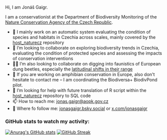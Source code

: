 Hi, I am Jonáš Gaigr.

I am a conservationist at the Department of Biodiversity Monitoring of the <a href="https://www.aopk.gov.cz">Nature Conservation Agency of the Czech Republic</a>.

- 🔭 I mainly work on an automatic system evaluating the condition of species and habitats in Czechia across scales, mainly covered by the <a href="https://github.com/jonasgaigr/host_naturecz/">host_naturecz</a> repository
- 👯 I’m looking to collaborate on exploring biodiversity trends in Czechia, evaluating the condition of protected species and assessing the impacts of conservation interventions
- 💩🐞 I’m also looking to collaborate on digging into faunistics of European dung beetles, especially the <a href="https://github.com/jonasgaigr/Dung_beetle_expansion">latitudinal shifts in their range</a>
- 🐸 If you are working on amphibian conservation in Europe, also don't hesitate to contact me – I am coordinating the Biodiversa+ BiodivPond pilot.
- 🤔 I’m looking for help with future translation of R script within the <a href="https://github.com/jonasgaigr/host_naturecz/">host_naturecz</a> repository to SQL code
- 📫 How to reach me: jonas.gaigr@aopk.gov.cz
- 🦋 Where fo follow me: <a href="https://https://bsky.app/profile/jonasgaigr.bsky.social">jonasgaigr.bsky.social</a> or <a href="https://x.com/jonasgaigr">x.com/jonasgaigr</a>

### GitHub stats to watch my activity:
[![Anurag's GitHub stats](https://github-readme-stats.vercel.app/api?username=jonasgaigr)](https://github.com/anuraghazra/github-readme-stats)
[![GitHub Streak]( https://github-readme-streak-stats-eight.vercel.app/?user=jonasgaigr&date_format=j%20M%5B%20Y%5D)](https://git.io/streak-stats)
<!--
**jonasgaigr/jonasgaigr** is a ✨ _special_ ✨ repository because its `README.md` (this file) appears on your GitHub profile.

Here are some ideas to get you started:


- 🌱 I’m currently learning ...
- 💬 Ask me about ...  
- ⚡ Fun fact: ...
-->
